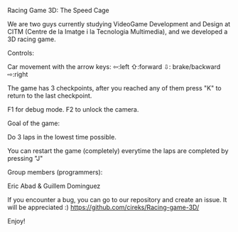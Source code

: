 Racing Game 3D: The Speed Cage

We are two guys currently studying VideoGame Development and Design at CITM (Centre de la Imatge i la Tecnologia Multimedia), and we developed a 3D racing game.

Controls:

Car movement with the arrow keys:
⇦:left ⇧:forward ⇩: brake/backward ⇨:right

The game has 3 checkpoints, after you reached any of them press "K" to return to the last checkpoint.

F1 for debug mode.
F2 to unlock the camera.

Goal of the game:

Do 3 laps in the lowest time possible.

You can restart the game (completely) everytime the laps are completed by pressing "J"

Group members (programmers):

Eric Abad & Guillem Dominguez

If you encounter a bug, you can go to our repository and create an issue. It will be appreciated :)
https://github.com/cireks/Racing-game-3D/

Enjoy!
